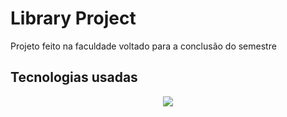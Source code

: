 # Library Project
<p>Projeto feito na faculdade voltado para a conclusão do semestre</p>
<h2>Tecnologias usadas</h2>
<p align="center">
  <a href="https://skillicons.dev">
    <img src="https://skillicons.dev/icons?i=js,html,css" />
  </a>
</p>
